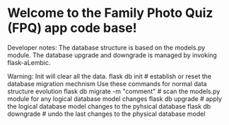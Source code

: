 # Welcome to the Family Photo Quiz (FPQ) app code base!

Developer notes:
The database structure is based on the models.py module.
The database upgrade and downgrade is managed by invoking flask-aLembic.

Warning: Init will clear all the data.
    flask db init  # establish or reset the database migration mechnism
Use these commands for normal data structure evolution
    flask db migrate -m "comment"  # scan the models.py module for any logical database model changes
    flask db upgrade            # apply the logical database model changes to the pyhsical database
    flask db downgrade          # undo the last changes to the physical database model
